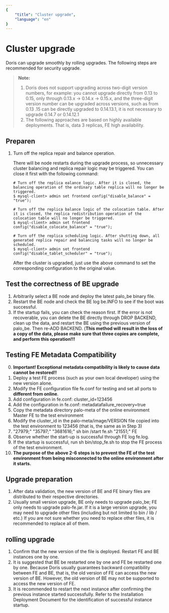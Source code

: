 ```yaml
---
{
    "title": "Cluster upgrade",
    "language": "en"
}
---
```


<!-- 
Licensed to the Apache Software Foundation (ASF) under one
or more contributor license agreements.  See the NOTICE file
distributed with this work for additional information
regarding copyright ownership.  The ASF licenses this file
to you under the Apache License, Version 2.0 (the
"License"); you may not use this file except in compliance
with the License.  You may obtain a copy of the License at

  http://www.apache.org/licenses/LICENSE-2.0

Unless required by applicable law or agreed to in writing,
software distributed under the License is distributed on an
"AS IS" BASIS, WITHOUT WARRANTIES OR CONDITIONS OF ANY
KIND, either express or implied.  See the License for the
specific language governing permissions and limitations
under the License.
-->


# Cluster upgrade

Doris can upgrade smoothly by rolling upgrades. The following steps are recommended for security upgrade.

> **Note:**
> 1. Doris does not support upgrading across two-digit version numbers, for example: you cannot upgrade directly from 0.13 to 0.15, only through 0.13.x -> 0.14.x -> 0.15.x, and the three-digit version number can be upgraded across versions, such as from 0.13 .15 can be directly upgraded to 0.14.13.1, it is not necessary to upgrade 0.14.7 or 0.14.12.1
> 1. The following approaches are based on highly available deployments. That is, data 3 replicas, FE high availability.

## Preparen

1. Turn off the replica repair and balance operation.

     There will be node restarts during the upgrade process, so unnecessary cluster balancing and replica repair logic may be triggered. You can close it first with the following command:

     ```
     # Turn off the replica ealance logic. After it is closed, the balancing operation of the ordinary table replica will no longer be triggered.
     $ mysql-client> admin set frontend config("disable_balance" = "true");
     
     # Turn off the replica balance logic of the colocation table. After it is closed, the replica redistribution operation of the colocation table will no longer be triggered.
     $ mysql-client> admin set frontend config("disable_colocate_balance" = "true");
     
     # Turn off the replica scheduling logic. After shutting down, all generated replica repair and balancing tasks will no longer be scheduled.
     $ mysql-client> admin set frontend config("disable_tablet_scheduler" = "true");
     ```

     After the cluster is upgraded, just use the above command to set the corresponding configuration to the original value.

## Test the correctness of BE upgrade

1. Arbitrarily select a BE node and deploy the latest palo_be binary file.
2. Restart the BE node and check the BE log be.INFO to see if the boot was successful.
3. If the startup fails, you can check the reason first. If the error is not recoverable, you can delete the BE directly through DROP BACKEND, clean up the data, and restart the BE using the previous version of palo_be. Then re-ADD BACKEND. (**This method will result in the loss of a copy of the data, please make sure that three copies are complete, and perform this operation!!!**

## Testing FE Metadata Compatibility

0. **Important! Exceptional metadata compatibility is likely to cause data cannot be restored!!**
1. Deploy a test FE process (such as your own local developer) using the new version alone.
2. Modify the FE configuration file fe.conf for testing and set all ports to **different from online**.
3. Add configuration in fe.conf: cluster_id=123456
4. Add the configuration in fe.conf: metadatafailure_recovery=true
5. Copy the metadata directory palo-meta of the online environment Master FE to the test environment
6. Modify the cluster_id in the palo-meta/image/VERSION file copied into the test environment to 123456 (that is, the same as in Step 3)
7. "27979;" "35797;" "3681616;" sh bin /start fe.sh "21551;" FE
8. Observe whether the start-up is successful through FE log fe.log.
9. If the startup is successful, run sh bin/stop_fe.sh to stop the FE process of the test environment.
10. **The purpose of the above 2-6 steps is to prevent the FE of the test environment from being misconnected to the online environment after it starts.**

## Upgrade preparation

1. After data validation, the new version of BE and FE binary files are distributed to their respective directories.
2. Usually small version upgrade, BE only needs to upgrade palo_be; FE only needs to upgrade palo-fe.jar. If it is a large version upgrade, you may need to upgrade other files (including but not limited to bin / lib / etc.) If you are not sure whether you need to replace other files, it is recommended to replace all of them.

## rolling upgrade

1. Confirm that the new version of the file is deployed. Restart FE and BE instances one by one.
2. It is suggested that BE be restarted one by one and FE be restarted one by one. Because Doris usually guarantees backward compatibility between FE and BE, that is, the old version of FE can access the new version of BE. However, the old version of BE may not be supported to access the new version of FE.
3. It is recommended to restart the next instance after confirming the previous instance started successfully. Refer to the Installation Deployment Document for the identification of successful instance startup.

